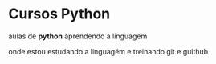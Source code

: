 # Cursos Python
 aulas de **python** aprendendo a linguagem 

onde estou estudando a linguagém e treinando git e guithub
